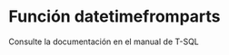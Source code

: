 ﻿---
Autogenerated: true
---

# Función  datetimefromparts

Consulte la documentación en el manual de T-SQL
